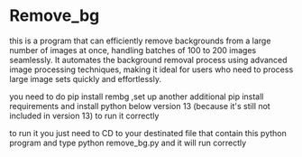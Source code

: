 # Remove_bg
this is a program that can efficiently remove backgrounds from a large number of images at once, handling batches of 100 to 200 images seamlessly. It automates the background removal process using advanced image processing techniques, making it ideal for users who need to process large image sets quickly and effortlessly.

you need to do pip install rembg ,set up another additional pip install requirements and install python below version 13 (because it's still not included in version 13) to run it correctly 

to run it you just need to CD to your destinated file that contain this python program and type python remove_bg.py and it will run correctly
